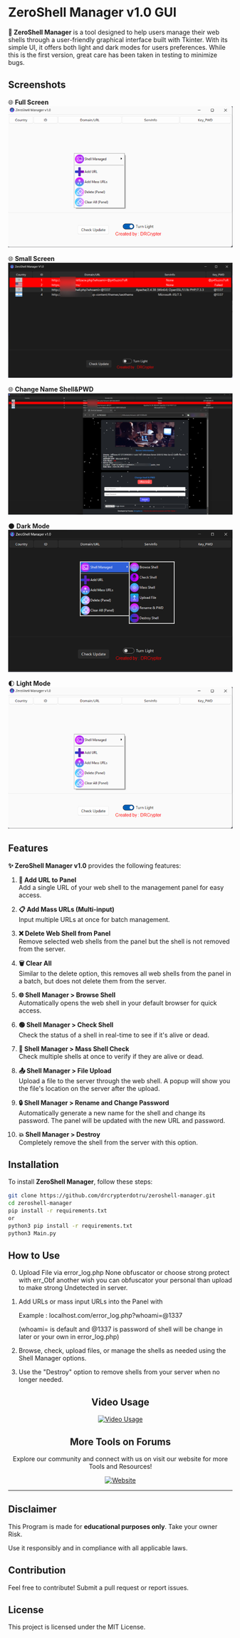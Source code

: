 # ZeroShell Manager v1.0 GUI

**🚀 ZeroShell Manager** is a tool designed to help users manage their web shells through a user-friendly graphical interface built with Tkinter. With its simple UI, it offers both light and dark modes for users preferences. While this is the first version, great care has been taken in testing to minimize bugs.

## Screenshots 


🌐 **Full Screen**  
![Full Screen](https://raw.githubusercontent.com/drcrypterdotru/ZeroShell-Manager/refs/heads/main/Screenshot/light_mode.png)

🌐 **Small Screen**  
![Small Screen](https://raw.githubusercontent.com/drcrypterdotru/ZeroShell-Manager/refs/heads/main/Screenshot/small.png)


🌐 **Change Name Shell&PWD**  
![Change Name&PWD](https://raw.githubusercontent.com/drcrypterdotru/ZeroShell-Manager/refs/heads/main/Screenshot/changename_pwd.png)

🌑 **Dark Mode**  
![Dark Mode](https://raw.githubusercontent.com/drcrypterdotru/ZeroShell-Manager/refs/heads/main/Screenshot/dark_mode.png)

🌓 **Light Mode**  
![Light Mode](https://raw.githubusercontent.com/drcrypterdotru/ZeroShell-Manager/refs/heads/main/Screenshot/light_mode.png)


## Features 
**✨ ZeroShell Manager v1.0** provides the following features:

1. **🔗 Add URL to Panel**  
   Add a single URL of your web shell to the management panel for easy access.

2. **📋 Add Mass URLs (Multi-input)**  
   Input multiple URLs at once for batch management.

3. **❌ Delete Web Shell from Panel**  
   Remove selected web shells from the panel but the shell is not removed from the server.

4. **🗑️ Clear All**  
   Similar to the delete option, this removes all web shells from the panel in a batch, but does not delete them from the server.

5. **🌐 Shell Manager > Browse Shell**  
   Automatically opens the web shell in your default browser for quick access.

6. **🟢 Shell Manager > Check Shell**  
   Check the status of a shell in real-time to see if it's alive or dead.

7. **🔄 Shell Manager > Mass Shell Check**  
   Check multiple shells at once to verify if they are alive or dead.

8. **📤 Shell Manager > File Upload**  
   Upload a file to the server through the web shell. A popup will show you the file's location on the server after the upload. 

9. **🔒 Shell Manager > Rename and Change Password**  
   Automatically generate a new name for the shell and change its password. The panel will be updated with the new URL and password.

10. **💥 Shell Manager > Destroy**  
    Completely remove the shell from the server with this option.

## Installation

To install **ZeroShell Manager**, follow these steps:

```bash
git clone https://github.com/drcrypterdotru/zeroshell-manager.git
cd zeroshell-manager
pip install -r requirements.txt
or 
python3 pip install -r requirements.txt
python3 Main.py
```

## How to Use
0. Upload File via error_log.php None obfuscator or choose strong protect with err_Obf 
another wish you can obfuscator your personal than upload to make strong Undetected in server.

1. Add URLs or mass input URLs into the Panel with 

   Example : localhost.com/error_log.php?whoami=@1337
  
   (whoami= is default and @1337 is password of shell will be change in later or your own in error_log.php)
2. Browse, check, upload files, or manage the shells as needed using the Shell Manager options.
3. Use the "Destroy" option to remove shells from your server when no longer needed.

<div style="text-align: center;">

## Video Usage 
[![Video Usage](https://img.youtube.com/vi/VIDEO_ID/0.jpg)](https://www.youtube.com/watch?v=VIDEO_ID)

## More Tools on Forums

Explore our community and connect with us on visit our website for more Tools and Resources!

[![Website](https://drcrypter.ru/data/assets/logo/logo1.png)](https://drcrypter.ru)

---

</div>

## Disclaimer

This Program is made for **educational purposes only**. Take your owner Risk.

Use it responsibly and in compliance with all applicable laws.

## Contribution

Feel free to contribute! Submit a pull request or report issues.

## License

This project is licensed under the MIT License.
